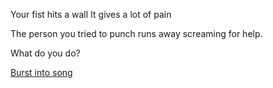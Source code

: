 Your fist hits a wall
It gives a lot of pain

The person you tried to punch runs away screaming for help. 

What do you do?

[Burst into song](sing/sing.md)